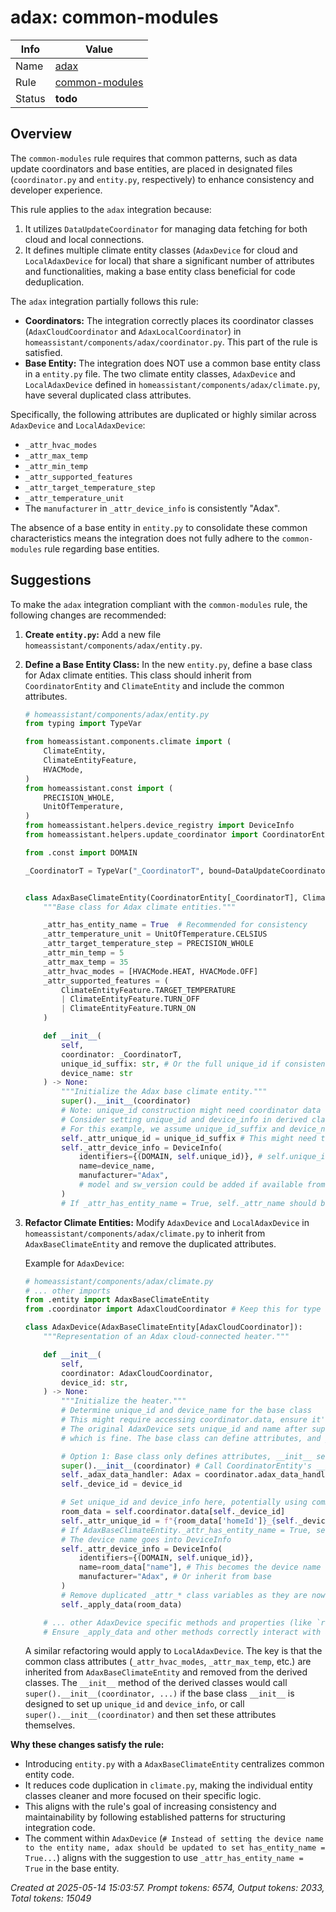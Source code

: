 # adax: common-modules

| Info   | Value                                                                    |
|--------|--------------------------------------------------------------------------|
| Name   | [adax](https://www.home-assistant.io/integrations/adax/) |
| Rule   | [common-modules](https://developers.home-assistant.io/docs/core/integration-quality-scale/rules/common-modules)                                                     |
| Status | **todo**                                                                 |

## Overview

The `common-modules` rule requires that common patterns, such as data update coordinators and base entities, are placed in designated files (`coordinator.py` and `entity.py`, respectively) to enhance consistency and developer experience.

This rule applies to the `adax` integration because:
1.  It utilizes `DataUpdateCoordinator` for managing data fetching for both cloud and local connections.
2.  It defines multiple climate entity classes (`AdaxDevice` for cloud and `LocalAdaxDevice` for local) that share a significant number of attributes and functionalities, making a base entity class beneficial for code deduplication.

The `adax` integration partially follows this rule:
*   **Coordinators:** The integration correctly places its coordinator classes (`AdaxCloudCoordinator` and `AdaxLocalCoordinator`) in `homeassistant/components/adax/coordinator.py`. This part of the rule is satisfied.
*   **Base Entity:** The integration does NOT use a common base entity class in a `entity.py` file. The two climate entity classes, `AdaxDevice` and `LocalAdaxDevice` defined in `homeassistant/components/adax/climate.py`, have several duplicated class attributes.

Specifically, the following attributes are duplicated or highly similar across `AdaxDevice` and `LocalAdaxDevice`:
*   `_attr_hvac_modes`
*   `_attr_max_temp`
*   `_attr_min_temp`
*   `_attr_supported_features`
*   `_attr_target_temperature_step`
*   `_attr_temperature_unit`
*   The `manufacturer` in `_attr_device_info` is consistently "Adax".

The absence of a base entity in `entity.py` to consolidate these common characteristics means the integration does not fully adhere to the `common-modules` rule regarding base entities.

## Suggestions

To make the `adax` integration compliant with the `common-modules` rule, the following changes are recommended:

1.  **Create `entity.py`:**
    Add a new file `homeassistant/components/adax/entity.py`.

2.  **Define a Base Entity Class:**
    In the new `entity.py`, define a base class for Adax climate entities. This class should inherit from `CoordinatorEntity` and `ClimateEntity` and include the common attributes.

    ```python
    # homeassistant/components/adax/entity.py
    from typing import TypeVar

    from homeassistant.components.climate import (
        ClimateEntity,
        ClimateEntityFeature,
        HVACMode,
    )
    from homeassistant.const import (
        PRECISION_WHOLE,
        UnitOfTemperature,
    )
    from homeassistant.helpers.device_registry import DeviceInfo
    from homeassistant.helpers.update_coordinator import CoordinatorEntity, DataUpdateCoordinator

    from .const import DOMAIN

    _CoordinatorT = TypeVar("_CoordinatorT", bound=DataUpdateCoordinator) # type: ignore[type-arg]


    class AdaxBaseClimateEntity(CoordinatorEntity[_CoordinatorT], ClimateEntity):
        """Base class for Adax climate entities."""

        _attr_has_entity_name = True  # Recommended for consistency
        _attr_temperature_unit = UnitOfTemperature.CELSIUS
        _attr_target_temperature_step = PRECISION_WHOLE
        _attr_min_temp = 5
        _attr_max_temp = 35
        _attr_hvac_modes = [HVACMode.HEAT, HVACMode.OFF]
        _attr_supported_features = (
            ClimateEntityFeature.TARGET_TEMPERATURE
            | ClimateEntityFeature.TURN_OFF
            | ClimateEntityFeature.TURN_ON
        )

        def __init__(
            self,
            coordinator: _CoordinatorT,
            unique_id_suffix: str, # Or the full unique_id if consistently formed
            device_name: str
        ) -> None:
            """Initialize the Adax base climate entity."""
            super().__init__(coordinator)
            # Note: unique_id construction might need coordinator data not available yet.
            # Consider setting unique_id and device_info in derived classes if complex.
            # For this example, we assume unique_id_suffix and device_name are passed.
            self._attr_unique_id = unique_id_suffix # This might need to be the full unique_id
            self._attr_device_info = DeviceInfo(
                identifiers={(DOMAIN, self.unique_id)}, # self.unique_id refers to _attr_unique_id
                name=device_name,
                manufacturer="Adax",
                # model and sw_version could be added if available from coordinator
            )
            # If _attr_has_entity_name = True, self._attr_name should be None (default for ClimateEntity)
    ```

3.  **Refactor Climate Entities:**
    Modify `AdaxDevice` and `LocalAdaxDevice` in `homeassistant/components/adax/climate.py` to inherit from `AdaxBaseClimateEntity` and remove the duplicated attributes.

    Example for `AdaxDevice`:
    ```python
    # homeassistant/components/adax/climate.py
    # ... other imports
    from .entity import AdaxBaseClimateEntity
    from .coordinator import AdaxCloudCoordinator # Keep this for type hinting

    class AdaxDevice(AdaxBaseClimateEntity[AdaxCloudCoordinator]):
        """Representation of an Adax cloud-connected heater."""

        def __init__(
            self,
            coordinator: AdaxCloudCoordinator,
            device_id: str,
        ) -> None:
            """Initialize the heater."""
            # Determine unique_id and device_name for the base class
            # This might require accessing coordinator.data, ensure it's populated.
            # The original AdaxDevice sets unique_id and name after super().__init__(coordinator)
            # which is fine. The base class can define attributes, and __init__ can be tailored.

            # Option 1: Base class only defines attributes, __init__ sets them up.
            super().__init__(coordinator) # Call CoordinatorEntity's __init__
            self._adax_data_handler: Adax = coordinator.adax_data_handler
            self._device_id = device_id

            # Set unique_id and device_info here, potentially using common manufacturer from base if not fully handled by base __init__
            room_data = self.coordinator.data[self._device_id]
            self._attr_unique_id = f"{room_data['homeId']}_{self._device_id}"
            # If AdaxBaseClimateEntity._attr_has_entity_name = True, self._attr_name should be None
            # The device name goes into DeviceInfo
            self._attr_device_info = DeviceInfo(
                identifiers={(DOMAIN, self.unique_id)},
                name=room_data["name"], # This becomes the device name
                manufacturer="Adax", # Or inherit from base
            )
            # Remove duplicated _attr_* class variables as they are now in AdaxBaseClimateEntity
            self._apply_data(room_data)

        # ... other AdaxDevice specific methods and properties (like `room` property)
        # Ensure _apply_data and other methods correctly interact with attributes.
    ```
    A similar refactoring would apply to `LocalAdaxDevice`. The key is that the common class attributes (`_attr_hvac_modes`, `_attr_max_temp`, etc.) are inherited from `AdaxBaseClimateEntity` and removed from the derived classes. The `__init__` method of the derived classes would call `super().__init__(coordinator, ...)` if the base class `__init__` is designed to set up `unique_id` and `device_info`, or call `super().__init__(coordinator)` and then set these attributes themselves.

**Why these changes satisfy the rule:**
*   Introducing `entity.py` with a `AdaxBaseClimateEntity` centralizes common entity code.
*   It reduces code duplication in `climate.py`, making the individual entity classes cleaner and more focused on their specific logic.
*   This aligns with the rule's goal of increasing consistency and maintainability by following established patterns for structuring integration code.
*   The comment within `AdaxDevice` (`# Instead of setting the device name to the entity name, adax should be updated to set has_entity_name = True...`) aligns with the suggestion to use `_attr_has_entity_name = True` in the base entity.

_Created at 2025-05-14 15:03:57. Prompt tokens: 6574, Output tokens: 2033, Total tokens: 15049_
